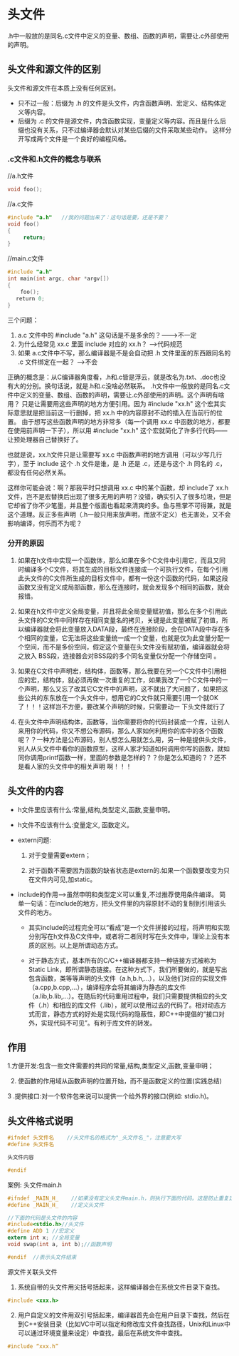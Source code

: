 # 头文件
.h中一般放的是同名.c文件中定义的变量、数组、函数的声明，需要让.c外部使用的声明。

## 头文件和源文件的区别
头文件和源文件在本质上没有任何区别。
- 只不过一般：后缀为 .h 的文件是头文件，内含函数声明、宏定义、结构体定义等内容。
- 后缀为 .c 的文件是源文件，内含函数实现，变量定义等内容。而且是什么后缀也没有关系，只不过编译器会默认对某些后缀的文件采取某些动作。
  这样分开写成两个文件是一个良好的编程风格。

### .c文件和.h文件的概念与联系
//a.h文件
```c
void foo();
```

//a.c文件
```c
#include "a.h"   //我的问题出来了：这句话是要，还是不要？
void foo()
{
     return;
}
```
//main.c文件
```c
#include "a.h"
int main(int argc, char *argv[])
{
    foo(); 
 　return 0;
} 
```

三个问题：

1. a.c 文件中的 #include "a.h" 这句话是不是多余的？--->不一定
2. 为什么经常见 xx.c 里面 include 对应的 xx.h？  -->代码规范
3. 如果 a.c文件中不写，那么编译器是不是会自动把 .h 文件里面的东西跟同名的 .c 文件绑定在一起？ -->不会

正确的概念是：从C编译器角度看，.h和.c皆是浮云，就是改名为.txt、.doc也没有大的分别。换句话说，就是.h和.c没啥必然联系。
.h文件中一般放的是同名.c文件中定义的变量、数组、函数的声明，需要让.c外部使用的声明。这个声明有啥用？
只是让需要用这些声明的地方方便引用。因为 #include "xx.h" 这个宏其实际意思就是把当前这一行删掉，把 xx.h 中的内容原封不动的插入在当前行的位置。
由于想写这些函数声明的地方非常多（每一个调用 xx.c 中函数的地方，都要在使用前声明一下子），所以用 #include "xx.h" 这个宏就简化了许多行代码——让预处理器自己替换好了。

也就是说，xx.h文件只是让需要写 xx.c 中函数声明的地方调用（可以少写几行字），至于 include 这个 .h 文件是谁，是 .h 还是 .c，还是与这个 .h 同名的 .c，都没有任何必然关系。

这样你可能会说：啊？那我平时只想调用 xx.c 中的某个函数，却 include了 xx.h 文件，岂不是宏替换后出现了很多无用的声明？没错，确实引入了很多垃圾，但是它却省了你不少笔墨，并且整个版面也看起来清爽的多。鱼与熊掌不可得兼，就是这个道理。反正多些声明（.h一般只用来放声明，而放不定义）也无害处，又不会影响编译，何乐而不为呢？


### 分开的原因
1. 如果在h文件中实现一个函数体，那么如果在多个C文件中引用它，而且又同时编译多个C文件，将其生成的目标文件连接成一个可执行文件，在每个引用此头文件的C文件所生成的目标文件中，都有一份这个函数的代码，如果这段函数又没有定义成局部函数，那么在连接时，就会发现多个相同的函数，就会报错。

2. 如果在h文件中定义全局变量，并且将此全局变量赋初值，那么在多个引用此头文件的C文件中同样存在相同变量名的拷贝，关键是此变量被赋了初值，所以编译器就会将此变量放入DATA段，最终在连接阶段，会在DATA段中存在多个相同的变量，它无法将这些变量统一成一个变量，也就是仅为此变量分配一个空间，而不是多份空间，假定这个变量在头文件没有赋初值，编译器就会将之放入 BSS段，连接器会对BSS段的多个同名变量仅分配一个存储空间 。

3. 如果在C文件中声明宏，结构体，函数等，那么我要在另一个C文件中引用相应的宏，结构体，就必须再做一次重复的工作，如果我改了一个C文件中的一个声明，那么又忘了改其它C文件中的声明，这不就出了大问题了，如果把这些公共的东东放在一个头文件中，想用它的C文件就只需要引用一个就OK了！！！这样岂不方便，要改某个声明的时候，只需要动一 下头文件就行了

4. 在头文件中声明结构体，函数等，当你需要将你的代码封装成一个库，让别人来用你的代码，你又不想公布源码，那么人家如何利用你的库中的各个函数呢？？一种方法是公布源码，别人想怎么用就怎么用，另一种是提供头文件，别人从头文件中看你的函数原型，这样人家才知道如何调用你写的函数，就如同你调用printf函数一样，里面的参数是怎样的？？你是怎么知道的？？还不是看人家的头文件中的相关声明 啊！！！


## 头文件的内容

- h文件里应该有什么:常量,结构,类型定义,函数,变量申明。

- h文件不应该有什么:变量定义, 函数定义。

- extern问题:
    1. 对于变量需要extern；

    2. 对于函数不需要因为函数的缺省状态是extern的.如果一个函数要改变为只在文件内可见,加static。

- include的作用-->虽然申明和类型定义可以重复,不过推荐使用条件编译。
简单一句话：在include的地方，把头文件里的内容原封不动的复制到引用该头文件的地方。 
  
    - 其实include的过程完全可以“看成”是一个文件拼接的过程，将声明和实现分别写在h文件及C文件中，或者将二者同时写在头文件中，理论上没有本质的区别。以上是所谓动态方式。
  
    - 对于静态方式，基本所有的C/C++编译器都支持一种链接方式被称为Static Link，即所谓静态链接。在这种方式下，我们所要做的，就是写出包含函数，类等等声明的头文件（a.h,b.h,...），以及他们对应的实现文件（a.cpp,b.cpp,...），编译程序会将其编译为静态的库文件（a.lib,b.lib,...）。在随后的代码重用过程中，我们只需要提供相应的头文件（.h）和相应的库文件（.lib），就可以使用过去的代码了。相对动态方式而言，静态方式的好处是实现代码的隐蔽性，即C++中提倡的“接口对外，实现代码不可见”。有利于库文件的转发。


## 作用
1.方便开发:包含一些文件需要的共同的常量,结构,类型定义,函数,变量申明；

2. 使函数的作用域从函数声明的位置开始，而不是函数定义的位置(实践总结)

3 .提供接口:对一个软件包来说可以提供一个给外界的接口(例如: stdio.h)。

## 头文件格式说明
```c
#ifndef 头文件名 	//头文件名的格式为"_头文件名_"，注意要大写
#define 头文件名

头文件内容

#endif

```
案例: 头文件main.h
```c
#ifndef _MAIN_H_    //如果没有定义头文件main.h，则执行下面的代码。这是防止重复定义
#define _MAIN_H_	//定义头文件

//下面的代码是头文件的内容
#include<stdio.h>//头文件
#define ADD 1 //宏定义
extern int x; //全局变量
void swap(int a, int b);//函数声明

#endif	//表示头文件结束

```

源文件关联头文件 

1. 系统自带的头文件用尖括号括起来，这样编译器会在系统文件目录下查找。
```c
#include <xxx.h>
```
2. 用户自定义的文件用双引号括起来，编译器首先会在用户目录下查找，然后在到C++安装目录（比如VC中可以指定和修改库文件查找路径，Unix和Linux中可以通过环境变量来设定）中查找，最后在系统文件中查找。
```c
#include “xxx.h”
```


